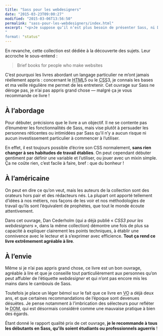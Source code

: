 ```yaml
---
title: "Sass pour les webdesigners"
date: "2015-03-23T09:00:27"
modified: "2015-03-06T13:56:50"
permalink: "sass-pour-les-webdesigners/index.html"
excerpt: "<p>Je suppose qu’il n’est plus besoin de présenter Sass, ni Dan Cederholm. J’ai commencé à utiliser Sass il y a un ou deux ans, après m’être beaucoup préparé pour éviter les pièges et abus qui étaient déjà légions dans les publications sur le sujet. Je n’y trouve toujours qu’ un intérêt limité et dans un contexte historique fini. En revanche j’apprécie énormément la collection <a href="http://abookapart.com/" lang="en">A Book Apart</a> (traduite en français par <a href="http://www.eyrolles.com/Informatique/Collection/10768/a-book-apart">Eyrolles</a>), alors j’ai acheté et lu ce nouvel ouvrage&nbsp;! <a href="https://www.ffoodd.fr/sass-pour-les-webdesigners/" aria-hidden="true">Lire la suite de «&nbsp;Sass pour les webdesigners&nbsp;» <span class="meta-nav">&rarr;</span></a></p>
"
format: "status"
---
```

<p>En revanche, cette collection est dédiée à la découverte des sujets. Leur accroche le sous-entend&nbsp;:</p>
<blockquote lang="en"><p>Brief books for people who make websites</p></blockquote>
<p>C’est pourquoi les livres abordant un langage particulier ne m’ont jamais réellement appris&nbsp;: concernant le <abbr lang="en" title="HyperText Markup Language">HTML</abbr>5 ou le <abbr lang="en" title="Cascading StyleSheet">CSS</abbr>3, je connais les bases et ma veille régulière me permet de les entretenir. Cet ouvrage sur Sass ne déroge pas, je n’ai pas appris grand chose &mdash;&nbsp;malgré ça je vous recommande ce livre&nbsp;!</p>
<h2>À l’abordage</h2>
<p>Pour débuter, précisions que le livre a un objectif. Il ne se contente pas d’énumérer les fonctionnalités de Sass, mais vise plutôt à persuader les personnes réticentes ou intimidées par Sass qu’il n’y a aucun risque ni aucun investissement particulier à commencer à l’utiliser.</p>
<p>En effet, il est toujours possible d’écrire son CSS normalement, <strong>sans rien changer à ses habitudes de travail établies</strong>. On peut cependant débuter gentiment par définir une variable et l’utiliser, ou jouer avec un mixin simple. Ça ne coûte rien, c’est facile à faire, bref&nbsp;: que du bonheur&nbsp;!</p>
<h2>À l’américaine</h2>
<p>On peut en dire ce qu’on veut, mais les auteurs de la collection sont des orateurs hors pair et des rédacteurs nés. La plupart ont apporté tellement d’idées à nos métiers, nos façons de les voir et nos méthodologies de travail qu’ils sont l’équivalent de prophètes, que tout le monde écoute attentivement.</p>
<p>Dans cet ouvrage, Dan Cederholm (qui a déjà publié « <em>CSS3 pour les webdesigners</em> », dans la même collection) démontre une fois de plus sa capacité à expliquer clairement les points techniques, à établir une connivence avec le lecteur et à s’exprimer avec efficience. <strong>Tout ça rend ce livre extrêmement agréable à lire</strong>.</p>
<h2>À l’envie</h2>
<p>Même si je n’ai pas appris grand chose, ce livre est un bon ouvrage, agréable à lire et que je conseille tout particulièrement aux personnes qu’on peut affubler de l’étiquette <em>webdesigner</em> et qui n’ont pas encore mis les mains dans le cambouis de Sass.</p>
<p>Toutefois je place un léger bémol sur le fait que ce livre en <abbr title="Version Originale">VO</abbr> a déjà deux ans, et que certaines recommandations de l’époque sont devenues désuètes. Je pense notamment à l’imbrication des sélecteurs pour refléter le <abbr lang="en" title="Document Object Model">DOM</abbr>, qui est désormais considéré comme une mauvaise pratique à bien des égards.</p>
<p>Étant donné le rapport qualité prix de cet ouvrage, <strong>je le recommande à tous les débutants en Sass, qu’ils soient étudiants ou professionnels aguerris</strong>&nbsp;!</p>
